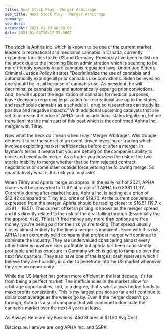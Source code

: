 ```yaml
---
title: Next Stock Play - Merger Arbitrage
seo_title: Next Stock Play - Merger Arbitrage
summary: 
seo_desc: 
createdAt: 2021-01-03 06:00:00
date: 2021-01-03T18:17:57.500Z
---
```

The stock is Aphria Inc. which is known to be one of the current market leaders in recreational and medicinal cannabis in Canada, currently expanding facilities to the US and Germany. Previously I've been bullish on the stock due to the incoming Biden administration which is seeming to be more friendly towards future cannabis regulation laws. Under Joe Biden’s Criminal Justice Policy it states "Decriminalize the use of cannabis and automatically expunge all prior cannabis use convictions. Biden believes no one should be in jail because of cannabis use. As president, he will decriminalize cannabis use and automatically expunge prior convictions. And, he will support the legalization of cannabis for medical purposes, leave decisions regarding legalization for recreational use up to the states, and reschedule cannabis as a schedule II drug so researchers can study its positive and negative impacts.” With additional upcoming catalysts that are set to increase the price of APHA such as additional states legalizing, let me transition into the main part of this post which is the confirmed Aphria Inc. merger with Tilray. 

Now what the heck do I mean when I say "Merger Arbitrage". Well Google defines it to be the subset of an event-driven investing or trading which involves exploiting market inefficiencies before or after a merger. In layman's terms it means that you are betting on the companies ability to close and eventually merge. As a trader you possess the risk of the two stocks inability to merge whether that be from rejected contract negotiations or some other outside force vetoing the following merge. So quantitatively what is this risk you may ask?

When Tilray and Aphria merge on approx. in the early half of 2021, APHA shares will be converted to TLRY at a rate of 1 APHA to 0.8381 TLRY. Currently during after-market hours, Aphria Inc. is trading at a price of $12.42 compared to Tilray Inc. price of $19.70. At the current conversion expressed from the merger, Aphria should be trading closer to $16.51 (19.7 x .8381 = 16.51). This current offset in pricing is known as the merger spread and it's directly related to the risk of the deal falling through (Essentially the the approx. risk). This isn't free money any more than options are free money, you're being paid for the risk you're taking. That spread usually closes almost entirely by the time a merger is imminent.. Even with this risk, APHA is an extremely solid company that pre/post merger will continue to dominate the industry. They are undervalued considering almost every other ticker is nowhere near profitable but aphria has been consistently profitable and has exposure in Germany which is going to ramp up over the next few quarters. They also have one of the largest cash reserves which I believe they are hoarding in order to penetrate into the US market whenever they see an opportunity 

While the US Market has gotten more efficient in the last decade, it's far from being a perfect market. The inefficiencies in the market allow for arbitrage opportunities, and, to a degree, that's what allows hedge funds to make profits consistently. This is my largest position so far and I continue to dollar cost average as the weeks go by. Even if the merger doesn't go through, Aphria is a solid company that will continue to dominate the cannabis market over the next 4 years at least. 
 
As Always Here are my Positions:
450 Shares at $11.50 Avg Cost
 
Disclosure: I am/we are long APHA Inc. and SSPK.
